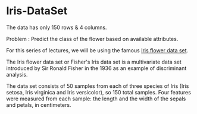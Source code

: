 # Iris-DataSet
 The data has only 150 rows &amp; 4 columns.

Problem : Predict the class of the flower based on available attributes.

For this series of lectures, we will be using the famous [Iris flower data set](http://en.wikipedia.org/wiki/Iris_flower_data_set). 

The Iris flower data set or Fisher's Iris data set is a multivariate data set introduced by Sir Ronald Fisher in the 1936 as an example of discriminant analysis. 

The data set consists of 50 samples from each of three species of Iris (Iris setosa, Iris virginica and Iris versicolor), so 150 total samples. Four features were measured from each sample: the length and the width of the sepals and petals, in centimeters.
